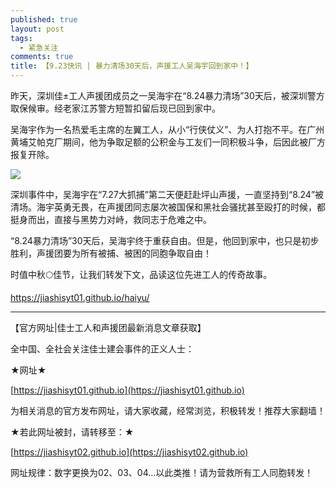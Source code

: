 ```yaml
---
published: true
layout: post
tags:
  - 紧急关注
comments: true
title: 【9.23快讯 | 暴力清场30天后，声援工人吴海宇回到家中！】
---
```


昨天，深圳佳±工人声援团成员之一吴海宇在“8.24暴力清场”30天后，被深圳警方取保候审。经老家江苏警方短暂扣留后现已回到家中。

吴海宇作为一名热爱毛主席的左翼工人，从小“行侠仗义”、为人打抱不平。在广州黄埔艾帕克厂期间，他为争取足额的公积金与工友们一同积极斗争，后因此被厂方报复开除。

![](https://ae01.alicdn.com/kf/HTB1PsKWXjzuK1Rjy0Fpq6yEpFXal.jpg)

深圳事件中，吴海宇在“7.27大抓捕”第二天便赶赴坪山声援，一直坚持到“8.24”被清场。海宇英勇无畏，在声援团同志屡次被国保和黑社会骚扰甚至殴打的时候，都挺身而出，直接与黑势力对峙，救同志于危难之中。

“8.24暴力清场”30天后，吴海宇终于重获自由。但是，他回到家中，也只是初步胜利，声援团要为所有被捕、被困的同胞争取自由！

时值中秋🌕佳节，让我们转发下文，品读这位先进工人的传奇故事。

https://jiashisyt01.github.io/haiyu/




---

【官方网址|佳士工人和声援团最新消息文章获取】

全中国、全社会关注佳士建会事件的正义人士：

★网址★

[https://jiashisyt01.github.io](https://jiashisyt01.github.io)

为相关消息的官方发布网址，请大家收藏，经常浏览，积极转发！推荐大家翻墙！

★若此网址被封，请转移至：★

[https://jiashisyt02.github.io](https://jiashisyt02.github.io)

网址规律：数字更换为02、03、04...以此类推！请为营救所有工人同胞转发！

